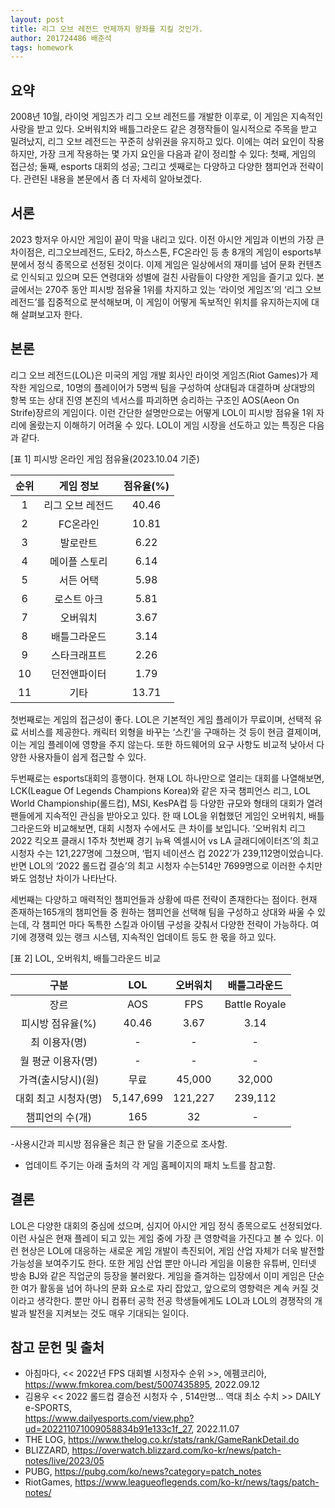 ```yaml
---
layout: post
title: 리그 오브 레전드 언제까지 왕좌를 지킬 것인가.
author: 201724486 배준석
tags: homework
---
```


## 요약
 2008년 10월, 라이엇 게임즈가 리그 오브 레전드를 개발한 이후로, 이 게임은 지속적인 사랑을 받고 있다. 오버워치와 배틀그라운드 같은 경쟁작들이 일시적으로 주목을 받고 밀려났지, 리그 오브 레전드는 꾸준히 상위권을 유지하고 있다. 이에는 여러 요인이 작용하지만, 가장 크게 작용하는 몇 가지 요인을 다음과 같이 정리할 수 있다: 첫째, 게임의 접근성; 둘째, esports 대회의 성공; 그리고 셋째로는 다양하고 다양한 챔피언과 전략이다. 관련된 내용을 본문에서 좀 더 자세히 알아보겠다.

## 서론
 2023 항저우 아시안 게임이 끝이 막을 내리고 있다. 이전 아시안 게임과 이번의 가장 큰 차이점은, 리그오브레전드, 도타2, 하스스톤, FC온라인 등 총 8개의 게임이 esports부분에서 정식 종목으로 선정된 것이다. 이제 게임은 일상에서의 재미를 넘어 문화 컨텐츠로 인식되고 있으며 모든 연령대와 성별에 걸친 사람들이 다양한 게임을 즐기고 있다. 본 글에서는 270주 동안 피시방 점유율 1위를 차지하고 있는 ‘라이엇 게임즈’의 ‘리그 오브 레전드’를 집중적으로 분석해보며, 이 게임이 어떻게 독보적인 위치를 유지하는지에 대해 살펴보고자 한다.
 
## 본론
 리그 오브 레전드(LOL)은 미국의 게임 개발 회사인 라이엇 게임즈(Riot Games)가 제작한 게임으로, 10명의 플레이어가 5명씩 팀을 구성하여 상대팀과 대결하며 상대방의 항복 또는 상대 진영 본진의 넥서스를 파괴하면 승리하는 구조인 AOS(Aeon On Strife)장르의 게임이다. 이런 간단한 설명만으로는 어떻게 LOL이 피시방 점유율 1위 자리에 올랐는지 이해하기 어려울 수 있다. LOL이 게임 시장을 선도하고 있는 특징은 다음과 같다.

 [표 1] 피시방 온라인 게임 점유율(2023.10.04 기준)

| 순위	 | 게임 정보	 | 점유율(%)	 |
| :--: | :--: | :--: |
| 1	 | 리그 오브 레전드	 | 40.46	 |
| 2	 | FC온라인	 | 10.81	 |
| 3	 | 발로란트	 | 6.22	 |
| 4	 | 메이플 스토리	 | 6.14	 |
| 5	 | 서든 어택	 | 5.98	 |
| 6	 | 로스트 아크	 | 5.81	 |
| 7	 | 오버워치	 | 3.67	 |
| 8	 | 배틀그라운드	 | 3.14	 |
| 9	 | 스타크래프트	 | 2.26	 |
| 10	 | 던전앤파이터	 | 1.79	 |
| 11	 | 기타	 | 13.71	 |

 첫번째로는 게임의 접근성이 좋다. LOL은 기본적인 게임 플레이가 무료이며, 선택적 유료 서비스를 제공한다. 캐릭터 외형을 바꾸는 ‘스킨’을 구매하는 것 등이 현금 결제이며, 이는 게임 플레이에 영향을 주지 않는다. 또한 하드웨어의 요구 사항도 비교적 낮아서 다양한 사용자들이 쉽게 접근할 수 있다. 

 두번째로는 esports대회의 흥행이다. 현재 LOL 하나만으로 열리는 대회를 나열해보면, LCK(League Of Legends Champions Korea)와 같은 자국 챔피언스 리그, LOL World Championship(롤드컵), MSI, KesPA컵 등 다양한 규모와 형태의 대회가 열려 팬들에게 지속적인 관심을 받아오고 있다. 한 때 LOL을 위협했던 게임인 오버워치, 배틀 그라운드와 비교해보면, 대회 시청자 수에서도 큰 차이를 보입니다. ‘오버워치 리그 2022 킥오프 클래시 1주차 첫번째 경기 뉴욕 엑셀시어 vs LA 글래디에이터즈’의 최고 시청자 수는 121,227명에 그쳤으며, ‘펍지 네이션스 컵 2022’가 239,112명이었습니다. 반면 LOL의 ‘2022 롤드컵 결승’의 최고 시청자 수는514만 7699명으로 이러한 수치만 봐도 엄청난 차이가 나타난다.
 
 세번째는 다양하고 매력적인 챔피언들과 상황에 따른 전략이 존재한다는 점이다. 현재 존재하는165개의 챔피언들 중 원하는 챔피언을 선택해 팀을 구성하고 상대와 싸울 수 있는데, 각 챔피언 마다 독특한 스킬과 아이템 구성을 갖춰서 다양한 전략이 가능하다. 
 여기에 경쟁력 있는 랭크 시스템, 지속적인 업데이트 등도 한 몫을 하고 있다.

 [표 2] LOL, 오버워치, 배틀그라운드 비교
 
 | 구분	 | LOL	 | 오버워치	 | 배틀그라운드	 |
| :--: | :--: | :--: | :--: |
| 장르	 | AOS	 | FPS	 | Battle Royale	 |
| 피시방 점유율(%)	 | 40.46	 | 3.67	 | 3.14	 |
| 최 이용자(명)	 | -	 | -	 | -	 |
| 월 평균 이용자(명)	 | -	 | -	 | -	 |
| 가격(출시당시)(원)	 | 무료	 | 45,000	 | 32,000	 |
| 대회 최고 시청자(명)	 | 5,147,699	 | 121,227	 | 239,112	 |
| 챔피언의 수(개)	 | 165	 | 32	 | -	 |
  -사용시간과 피시방 점유율은 최근 한 달을 기준으로 조사함.
  - 업데이트 주기는 아래 출처의 각 게임 홈페이지의 패치 노트를 참고함.

## 결론
 LOL은 다양한 대회의 중심에 섰으며, 심지어 아시안 게임 정식 종목으로도 선정되었다. 이런 사실은 현재 플레이 되고 있는 게임 중에 가장 큰 영향력을 가진다고 볼 수 있다. 이런 현상은 LOL에 대응하는 새로운 게임 개발이 촉진되어, 게임 산업 자체가 더욱 발전할 가능성을 보여주기도 한다. 또한 게임 산업 뿐만 아니라 게임을 이용한 유튜버, 인터넷 방송 BJ와 같은 직업군의 등장을 불러왔다. 게임을 즐겨하는 입장에서 이미 게임은 단순한 여가 활동을 넘어 하나의 문화 요소로 자리 잡았고, 앞으로의 영향력은 계속 커질 것이라고 생각한다. 뿐만 아니 컴퓨터 공학 전공 학생들에게도 LOL과 LOL의 경쟁작의 개발과 발전을 지켜보는 것도 매우 기대되는 일이다.

## 참고 문헌 및 출처
 -	아침마다, << 2022년 FPS 대회별 시청자수 순위 >>, 에펨코리아, https://www.fmkorea.com/best/5007435895, 2022.09.12
 -	김용우 << 2022 롤드컵 결승전 시청자 수 , 514만명… 역대 최소 수치 >> DAILY e-SPORTS,  
    https://www.dailyesports.com/view.php?ud=202211071009058834b91e133c1f_27, 2022.11.07
 -	THE LOG,  https://www.thelog.co.kr/stats/rank/GameRankDetail.do 
 -	BLIZZARD, https://overwatch.blizzard.com/ko-kr/news/patch-notes/live/2023/05
 -	PUBG, https://pubg.com/ko/news?category=patch_notes
 -	RiotGames, https://www.leagueoflegends.com/ko-kr/news/tags/patch-notes/

